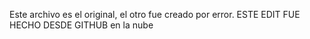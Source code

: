 Este archivo es el original, el otro fue creado por error. 
ESTE EDIT FUE HECHO DESDE GITHUB en la nube
